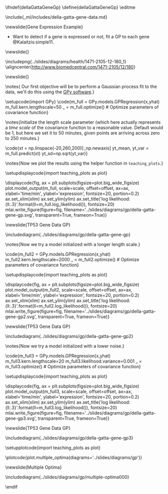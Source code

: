 \ifndef{dellaGattaGeneGp}
\define{dellaGattaGeneGp}
\editme

\include{_ml/includes/della-gatta-gene-data.md}

\newslide{Gene Expression Example}

* Want to detect if a gene is expressed or not, fit a GP to each gene @Kalaitzis:simple11.

\newslide{}

\includepng{../slides/diagrams/health/1471-2105-12-180_1}
\aligncenter{<http://www.biomedcentral.com/1471-2105/12/180>}

\newslide{}

\notes{
Our first objective will be to perform a Gaussian process fit to the data, we'll do this using the [GPy software](https://github.com/SheffieldML/GPy).}

\setupcode{import GPy}
\code{m_full = GPy.models.GPRegression(x,yhat)
m_full.kern.lengthscale=50
_ = m_full.optimize() # Optimize parameters of covariance function}

\notes{Initialize the length scale parameter (which here actually represents a *time scale* of the covariance function to a reasonable value. Default would be 1, but here we set it to 50 minutes, given points are arriving across zero to 250 minutes.}

\code{xt = np.linspace(-20,260,200)[:,np.newaxis]
yt_mean, yt_var = m_full.predict(xt)
yt_sd=np.sqrt(yt_var)}

\notes{Now we plot the results using the helper function in ```teaching_plots```.}

\setupdisplaycode{import teaching_plots as plot}

\displaycode{fig, ax = plt.subplots(figsize=plot.big_wide_figsize)
plot.model_output(m_full, scale=scale, offset=offset, ax=ax, xlabel='time/min', ylabel='expression', fontsize=20, portion=0.2)
ax.set_xlim(xlim)
ax.set_ylim(ylim)
ax.set_title('log likelihood: {ll:.3}'.format(ll=m_full.log_likelihood()), fontsize=20)
mlai.write_figure(figure=fig,
                  filename='../slides/diagrams/gp/della-gatta-gene-gp.svg', 
                  transparent=True, frameon=True)}

\newslide{TP53 Gene Data GP}

\includediagram{../slides/diagrams/gp/della-gatta-gene-gp}

\notes{Now we try a model initialized with a longer length scale.}

\code{m_full2 = GPy.models.GPRegression(x,yhat)
m_full2.kern.lengthscale=2000
_ = m_full2.optimize() # Optimize parameters of covariance function}

\setupdisplaycode{import teaching_plots as plot}

\displaycode{fig, ax = plt.subplots(figsize=plot.big_wide_figsize)
plot.model_output(m_full2, scale=scale, offset=offset, ax=ax, xlabel='time/min', ylabel='expression', fontsize=20, portion=0.2)
ax.set_xlim(xlim)
ax.set_ylim(ylim)
ax.set_title('log likelihood: {ll:.3}'.format(ll=m_full2.log_likelihood()), fontsize=20)
mlai.write_figure(figure=fig,
                  filename='../slides/diagrams/gp/della-gatta-gene-gp2.svg', 
                  transparent=True, frameon=True)}

\newslide{TP53 Gene Data GP}

\includediagram{../slides/diagrams/gp/della-gatta-gene-gp2}

\notes{Now we try a model initialized with a lower noise.}

\code{m_full3 = GPy.models.GPRegression(x,yhat)
m_full3.kern.lengthscale=20
m_full3.likelihood.variance=0.001
_ = m_full3.optimize() # Optimize parameters of covariance function}

\setupdisplaycode{import teaching_plots as plot}

\displaycode{fig, ax = plt.subplots(figsize=plot.big_wide_figsize)
plot.model_output(m_full3, scale=scale, offset=offset, ax=ax, xlabel='time/min', ylabel='expression', fontsize=20, portion=0.2)
ax.set_xlim(xlim)
ax.set_ylim(ylim)
ax.set_title('log likelihood: {ll:.3}'.format(ll=m_full3.log_likelihood()), fontsize=20)
mlai.write_figure(figure=fig,
                  filename='../slides/diagrams/gp/della-gatta-gene-gp3.svg', 
                  transparent=True, frameon=True)}

\newslide{TP53 Gene Data GP}

\includediagram{../slides/diagrams/gp/della-gatta-gene-gp3}


\setupplotcode{import teaching_plots as plot}

\plotcode{plot.multiple_optima(diagrams='../slides/diagrams/gp')}

\newslide{Multiple Optima}

\includediagram{../slides/diagrams/gp/multiple-optima000}

<!--\newslide{Multiple Optima}

\includediagram{../slides/diagrams/gp/multiple-optima001}-->

\endif
